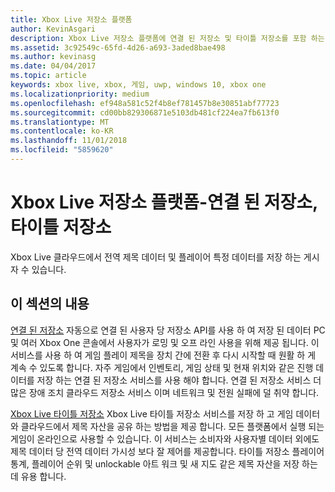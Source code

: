 ```yaml
---
title: Xbox Live 저장소 플랫폼
author: KevinAsgari
description: Xbox Live 저장소 플랫폼에 연결 된 저장소 및 타이틀 저장소를 포함 하는 방법을 알아봅니다.
ms.assetid: 3c92549c-65fd-4d26-a693-3aded8bae498
ms.author: kevinasg
ms.date: 04/04/2017
ms.topic: article
keywords: xbox live, xbox, 게임, uwp, windows 10, xbox one
ms.localizationpriority: medium
ms.openlocfilehash: ef948a581c52f4b8ef781457b8e30851abf77723
ms.sourcegitcommit: cd00bb829306871e5103db481cf224ea7fb613f0
ms.translationtype: MT
ms.contentlocale: ko-KR
ms.lasthandoff: 11/01/2018
ms.locfileid: "5859620"
---
```

# <a name="xbox-live-storage-platform---connected-storage-title-storage"></a>Xbox Live 저장소 플랫폼-연결 된 저장소, 타이틀 저장소

Xbox Live 클라우드에서 전역 제목 데이터 및 플레이어 특정 데이터를 저장 하는 게시자 수 있습니다.

## <a name="in-this-section"></a>이 섹션의 내용

[연결 된 저장소](connected-storage/connected-storage-overview.md) 자동으로 연결 된 사용자 당 저장소 API를 사용 하 여 저장 된 데이터 PC 및 여러 Xbox One 콘솔에서 사용자가 로밍 및 오프 라인 사용을 위해 제공 됩니다. 이 서비스를 사용 하 여 게임 플레이 제목을 장치 간에 전환 후 다시 시작할 때 원활 하 게 계속 수 있도록 합니다. 자주 게임에서 인벤토리, 게임 상태 및 현재 위치와 같은 진행 데이터를 저장 하는 연결 된 저장소 서비스를 사용 해야 합니다. 연결 된 저장소 서비스 더 많은 장애 조치 클라우드 저장소 서비스 이며 네트워크 및 전원 실패에 덜 취약 합니다.

[Xbox Live 타이틀 저장소](xbox-live-title-storage/xbox-live-title-storage.md) Xbox Live 타이틀 저장소 서비스를 저장 하 고 게임 데이터와 클라우드에서 제목 자산을 공유 하는 방법을 제공 합니다. 모든 플랫폼에서 실행 되는 게임이 온라인으로 사용할 수 있습니다. 이 서비스는 소비자와 사용자별 데이터 외에도 제목 데이터 당 전역 데이터 가시성 보다 잘 제어를 제공합니다. 타이틀 저장소 플레이어 통계, 플레이어 순위 및 unlockable 아트 워크 및 새 지도 같은 제목 자산을 저장 하는 데 유용 합니다.